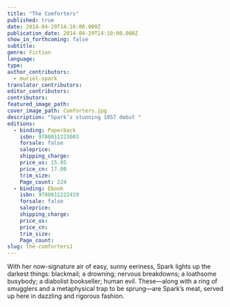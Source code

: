 ```yaml
---
title: "The Comforters"
published: true
date: 2014-04-29T14:10:00.000Z
publication_date: 2014-04-29T14:10:00.000Z
show_in_forthcoming: false
subtitle:
genre: Fiction
language:
type:
author_contributors:
  - muriel-spark
translator_contributors:
editor_contributors:
contributors:
featured_image_path:
cover_image_path: Comforters.jpg
description: "Spark’s stunning 1957 debut "
editions:
  - binding: Paperback
    isbn: 9780811223003
    forsale: false
    saleprice:
    shipping_charge:
    price_us: 15.95
    price_cn: 17.00
    trim_size:
    Page_count: 224
  - binding: Ebook
    isbn: 9780811222419
    forsale: false
    saleprice:
    shipping_charge:
    price_us:
    price_cn:
    trim_size:
    Page_count:
slug: the-comforters1
---
```


With her now-signature air of easy, sunny eeriness, Spark lights up the darkest things: blackmail; a drowning; nervous breakdowns; a loathsome busybody; a diabolist bookseller; human evil. These—along with a ring of smugglers and a metaphysical trap to be sprung—are Spark’s meat, served up here in dazzling and rigorous fashion.

